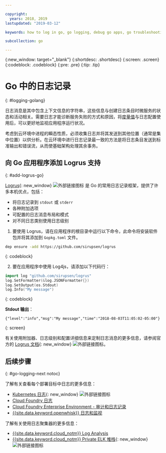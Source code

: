 ```yaml
---

copyright:
  years: 2018, 2019
lastupdated: "2019-03-12"

keywords: how to log in go, go logging, debug go apps, go troubleshooting, logrus go, go stdout

subcollection: go

---
```


{:new_window: target="_blank"}
{:shortdesc: .shortdesc}
{:screen: .screen}
{:codeblock: .codeblock}
{:pre: .pre}
{:tip: .tip}

# Go 中的日志记录
{: #logging-golang}

日志消息是其中包含上下文信息的字符串，这些信息与创建日志条目时微服务的状态和活动相关。需要日志才能诊断服务失败的方式和原因，将[度量值](/docs/go?topic=go-appmetrics#appmetrics)与日志配置使用后，可以更好地监视应用程序运行状况。

考虑到云环境中进程的瞬态性质，必须收集日志并将其发送到其他位置（通常是集中位置）以供分析。在云环境中进行日志记录最一致的方法是将日志条目发送到标准输出和错误流，从而使基础架构处理其余事务。

## 向 Go 应用程序添加 Logrus 支持
{: #add-logrus-go}

[Logrus](https://github.com/sirupsen/logrus){: new_window} ![外部链接图标](../icons/launch-glyph.svg "外部链接图标") 是 Go 的常用日志记录框架，提供了许多本机优点，包括： 
 * 将日志记录到 `stdout` 或 `stderr`
 * 各种附加选项
 * 可配置的日志消息布局和模式
 * 对不同日志类别使用日志级别

1. 要使用 Logrus，请在应用程序的根目录中运行以下命令，此命令将安装软件包并将其添加到 `Gopkg.toml` 文件。
  ```bash
  dep ensure -add https://github.com/sirupsen/logrus
  ```
  {: codeblock}

2. 要在应用程序中使用 Log4js，请添加以下代码行：
  ```go
  import log "github.com/sirupsen/logrus"
  log.SetFormatter(&log.JSONFormatter{})
  log.SetOutput(os.Stdout)
  log.Info("My message")
  ```
  {: codeblock}

  **Stdout 输出**：
  ```
  {"level":"info","msg":"My message","time":"2018-08-03T11:05:02-05:00"}
  ```
  {: screen}

有关使用附加器、日志级别和配置详细信息来定制日志消息的更多信息，请参阅官方的 [Logrus 文档](https://godoc.org/gopkg.in/Sirupsen/logrus.v0){: new_window} ![外部链接图标](../icons/launch-glyph.svg "外部链接图标")。

## 后续步骤
{: #go-logging-next notoc}

了解有关查看每个部署目标中日志的更多信息：
* [Kubernetes 日志](https://kubernetes.io/docs/concepts/cluster-administration/logging/){: new_window} ![外部链接图标](../icons/launch-glyph.svg "外部链接图标")
* [Cloud Foundry 日志](/docs/cli/reference/bluemix_cli?topic=cloud-cli-ibmcloud_cli#ibmcloud_app_logs)
* [Cloud Foundry Enterprise Environment - 审计和日志记录](/docs/cloud-foundry?topic=cloud-foundry-auditing-logging#auditing-logging)
* [{{site.data.keyword.openwhisk}} 日志和监视](/docs/openwhisk?topic=cloud-functions-openwhisk_logs#openwhisk_logs)

了解有关使用日志聚集器的更多信息：
* [{{site.data.keyword.cloud_notm}} Log Analysis](/docs/services/CloudLogAnalysis?topic=cloudloganalysis-log_analysis_ov#log_analysis_ov)
* [{{site.data.keyword.cloud_notm}} Private ELK 堆栈](https://www.ibm.com/support/knowledgecenter/en/SSBS6K_2.1.0.2/manage_metrics/logging_elk.html){: new_window} ![外部链接图标](../icons/launch-glyph.svg "外部链接图标")
